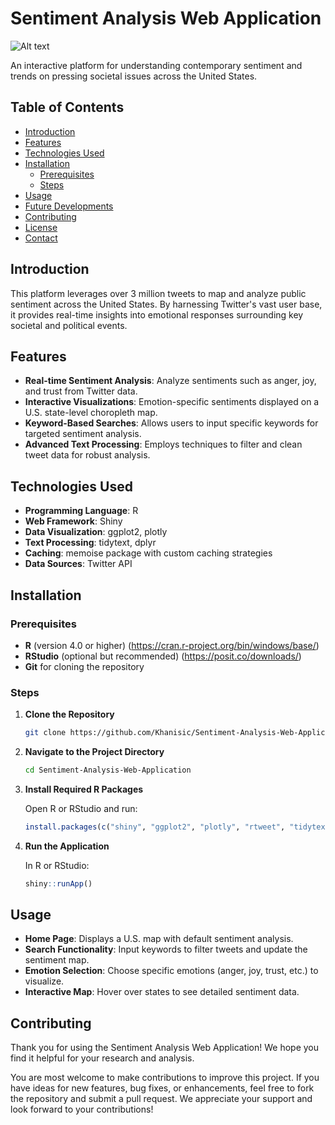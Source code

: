 # Sentiment Analysis Web Application

![Alt text](image_url_or_path "Optional Title")


An interactive platform for understanding contemporary sentiment and trends on pressing societal issues across the United States.

## Table of Contents

- [Introduction](#introduction)
- [Features](#features)
- [Technologies Used](#technologies-used)
- [Installation](#installation)
  - [Prerequisites](#prerequisites)
  - [Steps](#steps)
- [Usage](#usage)
- [Future Developments](#future-developments)
- [Contributing](#contributing)
- [License](#license)
- [Contact](#contact)

## Introduction

This platform leverages over 3 million tweets to map and analyze public sentiment across the United States. By harnessing Twitter's vast user base, it provides real-time insights into emotional responses surrounding key societal and political events.

## Features

- **Real-time Sentiment Analysis**: Analyze sentiments such as anger, joy, and trust from Twitter data.
- **Interactive Visualizations**: Emotion-specific sentiments displayed on a U.S. state-level choropleth map.
- **Keyword-Based Searches**: Allows users to input specific keywords for targeted sentiment analysis.
- **Advanced Text Processing**: Employs techniques to filter and clean tweet data for robust analysis.

## Technologies Used

- **Programming Language**: R
- **Web Framework**: Shiny
- **Data Visualization**: ggplot2, plotly
- **Text Processing**: tidytext, dplyr
- **Caching**: memoise package with custom caching strategies
- **Data Sources**: Twitter API

## Installation

### Prerequisites

- **R** (version 4.0 or higher) (https://cran.r-project.org/bin/windows/base/) 
- **RStudio** (optional but recommended) (https://posit.co/downloads/)
- **Git** for cloning the repository

### Steps

1. **Clone the Repository**

   ```bash
   git clone https://github.com/Khanisic/Sentiment-Analysis-Web-Application.git
   
2. **Navigate to the Project Directory**

   ```bash
   cd Sentiment-Analysis-Web-Application
   
3. **Install Required R Packages**

   Open R or RStudio and run:

   ```r
   install.packages(c("shiny", "ggplot2", "plotly", "rtweet", "tidytext", "dplyr", "memoise"))

4. **Run the Application**

   In R or RStudio:

   ```r
   shiny::runApp()

## Usage

- **Home Page**: Displays a U.S. map with default sentiment analysis.
- **Search Functionality**: Input keywords to filter tweets and update the sentiment map.
- **Emotion Selection**: Choose specific emotions (anger, joy, trust, etc.) to visualize.
- **Interactive Map**: Hover over states to see detailed sentiment data.



## Contributing

Thank you for using the Sentiment Analysis Web Application! We hope you find it helpful for your research and analysis.

You are most welcome to make contributions to improve this project. If you have ideas for new features, bug fixes, or enhancements, feel free to fork the repository and submit a pull request. We appreciate your support and look forward to your contributions!


